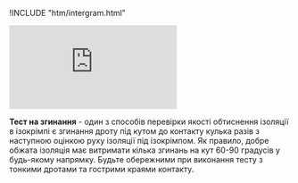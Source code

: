!INCLUDE "htm/intergram.html"

![](https://chart.googleapis.com/chart?chs=180x180&amp;cht=qr&amp;chl=https://rep-a.treba.ml/Тест-на-згинання.html)

**Тест на згинання** - один з способів перевірки якості обтиснення ізоляції в ізокрімпі є згинання дроту під кутом до контакту кулька разів з наступною оцінкою руху ізоляції під ізокрімпом. Як правило, добре обжата ізоляція має витримати кілька згинань на кут 60-90 градусів у будь-якому напрямку. Будьте обережними при виконання тесту з тонкими дротами та гострими краями контакту.